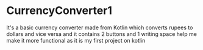 # CurrencyConverter1
It's a basic currency converter made from Kotlin which converts rupees to dollars and vice versa and it contains 2 buttons and 1 writing space
help me make it more functional as it is my first project on kotlin
